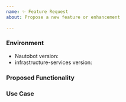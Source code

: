 ```yaml
---
name: ✨ Feature Request
about: Propose a new feature or enhancement

---
```


### Environment
* Nautobot version:  <!-- Example: 2.0.0 -->
* infrastructure-services version:  <!-- Example: 1.0.0 -->

<!--
    Describe in detail the new functionality you are proposing.
-->
### Proposed Functionality

<!--
    Convey an example use case for your proposed feature. Write from the
    perspective of a user who would benefit from the proposed
    functionality and describe how.
--->
### Use Case

